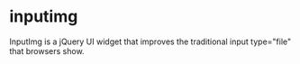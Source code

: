 inputimg
========

InputImg is a jQuery UI widget that improves the traditional input type="file" that browsers show.